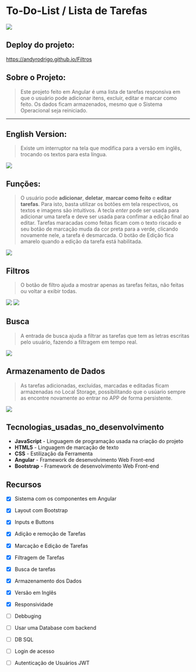 # To-Do-List / Lista de Tarefas

<img src="src/assets/images/App-To-Do-List.png"/>

## Deploy do projeto:

<https://andyrodrigo.github.io/Filtros>

## Sobre o Projeto:

> Este projeto feito em Angular é uma lista de tarefas responsiva em que o usuário pode adicionar itens, excluir, editar e marcar como feito. Os dados ficam armazenados, mesmo que o Sistema Operacional seja reiniciado.

<hr>

## English Version:

> Existe um interruptor na tela que modifica para a versão em inglês, trocando os textos para esta língua.

<img src="src/assets/images/versions.png"/>

## Funções:

> O usuário pode **adicionar**, **deletar**, **marcar como feito** e **editar tarefas**. Para isto, basta utilizar os botões em tela respectivos,
os textos e imagens são intuitivos. A tecla *enter* pode ser usada para adicionar uma tarefa e deve ser usada para confimar a edição final ao editar.
> Tarefas maracadas como feitas ficam com o texto riscado e seu botão de marcação muda da cor preta para a verde, clicando novamente nele, a tarefa é desmarcada. O botão de Edição fica amarelo quando a edição
da tarefa está habilitada.

<img src="src/assets/images/Edição.png"/>

## Filtros

> O botão de filtro ajuda a mostrar apenas as tarefas feitas, não feitas ou voltar a exibir todas.

<img src="src/assets/images/Filtro.png"/>
<img src="src/assets/images/Done_Undone.png"/>

## Busca

> A entrada de busca ajuda a filtrar as tarefas que tem as letras escritas pelo usuário, fazendo a filtragem em tempo real.

<img src="src/assets/images/Busca.png"/>

## Armazenamento de Dados

> As tarefas adicionadas, excluídas, marcadas e editadas ficam armazenadas no Local Storage, possibilitando que o usúario sempre as encontre
novamente ao entrar no APP de forma persistente.

<img src="src/assets/images/Storage.png"/>

## Tecnologias_usadas_no_desenvolvimento

* **JavaScript** - Linguagem de programação usada na criação do projeto
* **HTML5** - Linguagem de marcação de texto
* **CSS** - Estilização da Ferramenta
* **Angular** - Framework de desenvolvimento Web Front-end
* **Bootstrap** - Framework de desenvolvimento Web Front-end

## Recursos

- [x] Sistema com os componentes em Angular
- [x] Layout com Bootstrap
- [x] Inputs e Buttons
- [x] Adição e remoção de Tarefas
- [x] Marcação e Edição de Tarefas
- [x] Filtragem de Tarefas
- [x] Busca de tarefas
- [x] Armazenamento dos Dados
- [x] Versão em Inglês
- [x] Responsividade
- [ ] Debbuging
- [ ] Usar uma Database com backend
- [ ] DB SQL
- [ ] Login de acesso
- [ ] Autenticação de Usuários JWT








